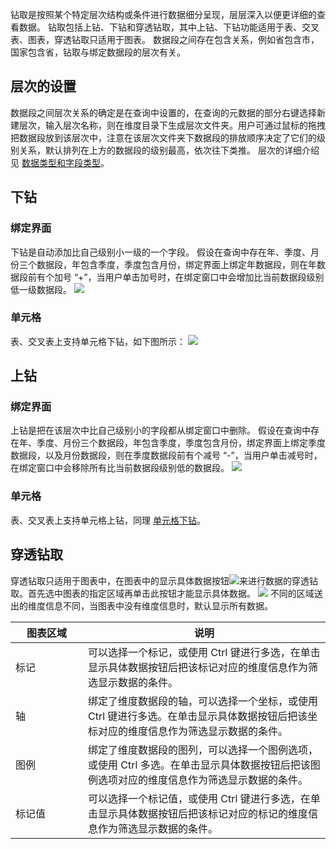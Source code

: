 钻取是按照某个特定层次结构或条件进行数据细分呈现，层层深入以便更详细的查看数据。
钻取包括上钻、下钻和穿透钻取，其中上钻、下钻功能适用于表、交叉表、图表，穿透钻取只适用于图表。
数据段之间存在包含关系，例如省包含市，国家包含省，钻取与绑定数据段的层次有关。
## 层次的设置
数据段之间层次关系的确定是在查询中设置的，在查询的元数据的部分右键选择新建层次，输入层次名称，则在维度目录下生成层次文件夹。用户可通过鼠标的拖拽把数据段放到该层次中，注意在该层次文件夹下数据段的排放顺序决定了它们的级别关系，默认排列在上方的数据段的级别最高，依次往下类推。
层次的详细介绍见 [数据类型和字段类型](http://tcecqpoc.fsphere.cn/document/product/590/10325)。
<span id="jump"></span> 
## 下钻
### 绑定界面
下钻是自动添加比自己级别小一级的一个字段。
 假设在查询中存在年、季度、月份三个数据段，年包含季度，季度包含月份，绑定界面上绑定年数据段，则在年数据段前有个加号 “+”，当用户单击加号时，在绑定窗口中会增加比当前数据段级别低一级数据段。
![](http://imgcache.tcecqpoc.fsphere.cn/image/mc.qcloudimg.com/static/img/890a636d469112e1f4c2ced955fb2f82/image.png)
### 单元格
表、交叉表上支持单元格下钻，如下图所示：
![](http://imgcache.tcecqpoc.fsphere.cn/image/mc.qcloudimg.com/static/img/ff868322b5d2803f4591079333bd486c/image.png)
## 上钻
### 绑定界面
上钻是把在该层次中比自己级别小的字段都从绑定窗口中删除。
假设在查询中存在年、季度、月份三个数据段，年包含季度，季度包含月份，绑定界面上绑定季度数据段，以及月份数据段，则在季度数据段前有个减号 “-”，当用户单击减号时，在绑定窗口中会移除所有比当前数据段级别低的数据段。
![](http://imgcache.tcecqpoc.fsphere.cn/image/mc.qcloudimg.com/static/img/4015326b75fcf6859b98e90dcfb36546/image.png)
### 单元格
表、交叉表上支持单元格上钻，同理 [单元格下钻](#jump)。
## 穿透钻取
穿透钻取只适用于图表中，在图表中的显示具体数据按钮<img src="http://imgcache.tcecqpoc.fsphere.cn/image/mc.qcloudimg.com/static/img/b43db393c3dbd871c86824b90a73a7b2/image.png" style="margin:0;">来进行数据的穿透钻取。首先选中图表的指定区域再单击此按钮才能显示具体数据。
![](http://imgcache.tcecqpoc.fsphere.cn/image/mc.qcloudimg.com/static/img/2ae9cbe84ce0b48ffb7a3ecb11e802a1/image.png)
不同的区域送出的维度信息不同，当图表中没有维度信息时，默认显示所有数据。
<style>
table th:first-of-type {
    width: 100px;
}
</style>

| 图表区域 | 说明 | 
|---------|---------|
| 标记 | 可以选择一个标记，或使用 Ctrl 键进行多选，在单击显示具体数据按钮后把该标记对应的维度信息作为筛选显示数据的条件。 | 
| 轴 | 绑定了维度数据段的轴，可以选择一个坐标，或使用 Ctrl 键进行多选。在单击显示具体数据按钮后把该坐标对应的维度信息作为筛选显示数据的条件。|
| 图例 | 绑定了维度数据段的图列，可以选择一个图例选项，或使用 Ctrl 多选。在单击显示具体数据按钮后把该图例选项对应的维度信息作为筛选显示数据的条件。|
| 标记值 | 可以选择一个标记值，或使用 Ctrl 键进行多选，在单击显示具体数据按钮后把该标记对应的标记的维度信息作为筛选显示数据的条件。|
